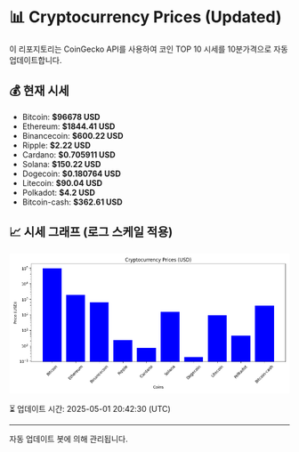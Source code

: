 
# 📊 Cryptocurrency Prices (Updated)

이 리포지토리는 CoinGecko API를 사용하여 코인 TOP 10 시세를 10분가격으로 자동 업데이트합니다.

## 💰 현재 시세
- Bitcoin: **$96678 USD**
- Ethereum: **$1844.41 USD**
- Binancecoin: **$600.22 USD**
- Ripple: **$2.22 USD**
- Cardano: **$0.705911 USD**
- Solana: **$150.22 USD**
- Dogecoin: **$0.180764 USD**
- Litecoin: **$90.04 USD**
- Polkadot: **$4.2 USD**
- Bitcoin-cash: **$362.61 USD**

## 📈 시세 그래프 (로그 스케일 적용)
![Crypto Prices](crypto_prices.png)

⏳ 업데이트 시간: 2025-05-01 20:42:30 (UTC)

---
자동 업데이트 봇에 의해 관리됩니다.
